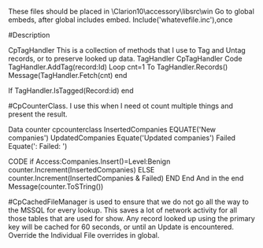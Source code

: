 These files should be placed in \Clarion10\accessory\libsrc\win
Go to global embeds, after global includes embed.
Include('whatevefile.inc'),once

#Description

CpTagHandler
This is a collection of methods that I use to Tag and Untag records, or to preserve looked up data.
TagHandler CpTagHandler
Code
 TagHandler.AddTag(record:Id)
 Loop cnt=1 To TagHandler.Records()
    Message(TagHandler.Fetch(cnt)
 end
 
 If TagHandler.IsTagged(Record:id)
 end
  
 


#CpCounterClass.
I use this when I need ot count multiple things and present the result.

Data
counter                     cpcounterclass
InsertedCompanies           EQUATE('New companies')
UpdatedCompanies            Equate('Updated companies')
Failed                      Equate(': Failed: ')

CODE
       if Access:Companies.Insert()=Level:Benign
                counter.Increment(InsertedCompanies)
            ELSE
                counter.Increment(InsertedCompanies & Failed)
            END
       End
       And in the end
       Message(counter.ToSTring())
    
#CpCachedFileManager 
is used to ensure that we do not go all the way to the MSSQL for every lookup. This saves a lot of network activity for all those tables that are used for show.
Any record looked up using the primary key will be cached for 60 seconds, or until an Update is encountered. 
Override the Individual File overrides in global.
